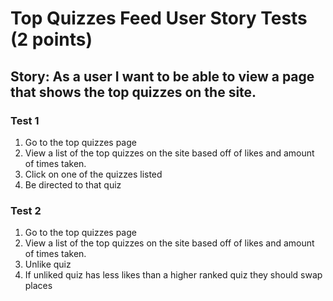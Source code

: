 # Top Quizzes Feed User Story Tests (2 points)
## Story: As a user I want to be able to view a page that shows the top quizzes on the site.

### Test 1 
1. Go to the top quizzes page
2. View a list of the top quizzes on the site based off of likes and amount of times taken.
3. Click on one of the quizzes listed
4. Be directed to that quiz

### Test 2
1. Go to the top quizzes page
2. View a list of the top quizzes on the site based off of likes and amount of times taken.
3. Unlike quiz
4. If unliked quiz has less likes than a higher ranked quiz they should swap places
